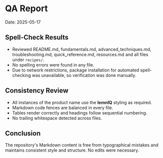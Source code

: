 
# QA Report

Date: 2025-05-17

## Spell-Check Results
- Reviewed README.md, fundamentals.md, advanced_techniques.md, troubleshooting.md, quick_reference.md, resources.md and all files under `recipes/`.
- No spelling errors were found in any file.
- Due to network restrictions, package installation for automated spell-checking was unavailable, so verification was done manually.

## Consistency Review
- All instances of the product name use the **lemnIQ** styling as required.
- Markdown code fences are balanced in every file.
- Tables render correctly and headings follow sequential numbering.
- No trailing whitespace detected across files.

## Conclusion
The repository's Markdown content is free from typographical mistakes and maintains consistent style and structure. No edits were necessary.
